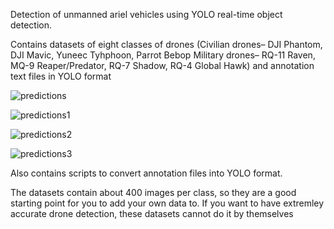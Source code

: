 Detection of unmanned ariel vehicles using YOLO real-time object detection.

Contains datasets of eight classes of drones (Civilian drones– DJI Phantom, DJI Mavic, Yuneec Tyhphoon, Parrot Bebop    Military drones– RQ-11 Raven, MQ-9 Reaper/Predator, RQ-7 Shadow, RQ-4 Global Hawk) and annotation text files in YOLO format

![predictions](https://user-images.githubusercontent.com/40040833/42906713-c1827726-8a90-11e8-8e79-4911f6dd211d.jpg)

![predictions1](https://user-images.githubusercontent.com/40040833/42906801-f56b3d5c-8a90-11e8-8e24-ca7fb9909099.jpg)

![predictions2](https://user-images.githubusercontent.com/40040833/42906833-04bde89a-8a91-11e8-8d5d-28d0a59fb466.jpg)

![predictions3](https://user-images.githubusercontent.com/40040833/42906848-0ed38574-8a91-11e8-8d22-de55f3fc22c4.jpg)


Also contains scripts to convert annotation files into YOLO format.

The datasets contain about 400 images per class, so they are a good starting point for you to add your own data to. If you want to have extremley accurate drone detection, these datasets cannot do it by themselves


